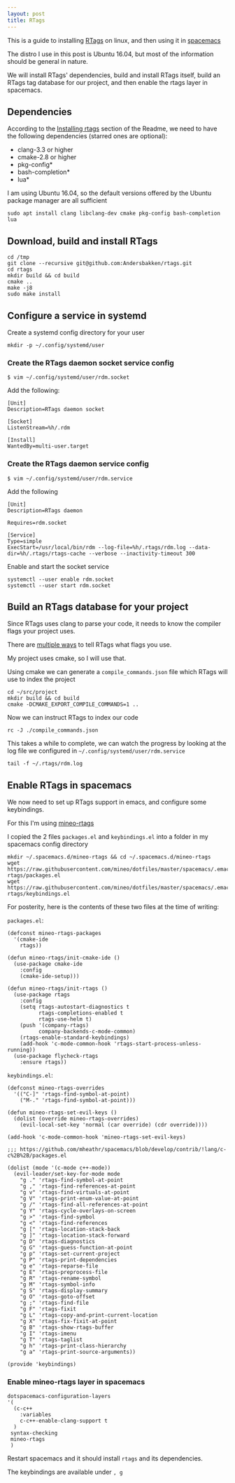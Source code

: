 ```yaml
---
layout: post
title: RTags
---
```


This is a guide to installing [RTags](https://github.com/Andersbakken/rtags) on linux, and then using it in [spacemacs](http://spacemacs.org/)

The distro I use in this post is Ubuntu 16.04, but most of the information should be general in nature.

We will install RTags' dependencies, build and install RTags itself, build an RTags tag database for
our project, and then enable the rtags layer in spacemacs.

## Dependencies

According to the [Installing rtags](https://github.com/Andersbakken/rtags#installing-rtags) section of the Readme,
we need to have the following dependencies (starred ones are optional):

- clang-3.3 or higher
- cmake-2.8 or higher
- pkg-config*
- bash-completion*
- lua*

I am using Ubuntu 16.04, so the default versions offered by the Ubuntu package manager are all sufficient

    sudo apt install clang libclang-dev cmake pkg-config bash-completion lua

## Download, build and install RTags

    cd /tmp
    git clone --recursive git@github.com:Andersbakken/rtags.git
    cd rtags
    mkdir build && cd build
    cmake ..
    make -j8
    sudo make install

## Configure a service in systemd

Create a systemd config directory for your user

    mkdir -p ~/.config/systemd/user

### Create the RTags daemon socket service config

    $ vim ~/.config/systemd/user/rdm.socket

Add the following:    

    [Unit]
    Description=RTags daemon socket

    [Socket]
    ListenStream=%h/.rdm

    [Install]
    WantedBy=multi-user.target

### Create the RTags daemon service config

    $ vim ~/.config/systemd/user/rdm.service

Add the following

    [Unit]
    Description=RTags daemon

    Requires=rdm.socket

    [Service]
    Type=simple
    ExecStart=/usr/local/bin/rdm --log-file=%h/.rtags/rdm.log --data-dir=%h/.rtags/rtags-cache --verbose --inactivity-timeout 300

Enable and start the socket service

    systemctl --user enable rdm.socket
    systemctl --user start rdm.socket

## Build an RTags database for your project

Since RTags uses clang to parse your code, it needs to know the compiler flags your project uses.

There are [multiple ways](https://github.com/Andersbakken/rtags#setup) to tell RTags what flags you use.

My project uses cmake, so I will use that.

Using cmake we can generate a `compile_commands.json` file which RTags will use to index the project

    cd ~/src/project
    mkdir build && cd build
    cmake -DCMAKE_EXPORT_COMPILE_COMMANDS=1 ..

Now we can instruct RTags to index our code

    rc -J ./compile_commands.json

This takes a while to complete, we can watch the progress by looking at the log file we configured in `~/.config/systemd/user/rdm.service`

    tail -f ~/.rtags/rdm.log

## Enable RTags in spacemacs

We now need to set up RTags support in emacs, and configure some keybindings.

For this I'm using [mineo-rtags](https://github.com/mineo/dotfiles/tree/master/spacemacs/.emacs.d/private/layers/mineo-rtags)

I copied the 2 files `packages.el` and `keybindings.el` into a folder in my spacemacs config directory

    mkdir ~/.spacemacs.d/mineo-rtags && cd ~/.spacemacs.d/mineo-rtags
    wget https://raw.githubusercontent.com/mineo/dotfiles/master/spacemacs/.emacs.d/private/layers/mineo-rtags/packages.el
    wget https://raw.githubusercontent.com/mineo/dotfiles/master/spacemacs/.emacs.d/private/layers/mineo-rtags/keybindings.el

For posterity, here is the contents of these two files at the time of writing:

`packages.el`:

```
(defconst mineo-rtags-packages
  '(cmake-ide
    rtags))

(defun mineo-rtags/init-cmake-ide ()
  (use-package cmake-ide
    :config
    (cmake-ide-setup)))

(defun mineo-rtags/init-rtags ()
  (use-package rtags
    :config
    (setq rtags-autostart-diagnostics t
          rtags-completions-enabled t
          rtags-use-helm t)
    (push '(company-rtags)
          company-backends-c-mode-common)
    (rtags-enable-standard-keybindings)
    (add-hook 'c-mode-common-hook 'rtags-start-process-unless-running))
  (use-package flycheck-rtags
    :ensure rtags))
```

`keybindings.el`:

```
(defconst mineo-rtags-overrides
  '(("C-]" 'rtags-find-symbol-at-point)
    ("M-." 'rtags-find-symbol-at-point)))

(defun mineo-rtags-set-evil-keys ()
  (dolist (override mineo-rtags-overrides)
    (evil-local-set-key 'normal (car override) (cdr override))))

(add-hook 'c-mode-common-hook 'mineo-rtags-set-evil-keys)

;;; https://github.com/mheathr/spacemacs/blob/develop/contrib/!lang/c-c%2B%2B/packages.el

(dolist (mode '(c-mode c++-mode))
  (evil-leader/set-key-for-mode mode
    "g ." 'rtags-find-symbol-at-point
    "g ," 'rtags-find-references-at-point
    "g v" 'rtags-find-virtuals-at-point
    "g V" 'rtags-print-enum-value-at-point
    "g /" 'rtags-find-all-references-at-point
    "g Y" 'rtags-cycle-overlays-on-screen
    "g >" 'rtags-find-symbol
    "g <" 'rtags-find-references
    "g [" 'rtags-location-stack-back
    "g ]" 'rtags-location-stack-forward
    "g D" 'rtags-diagnostics
    "g G" 'rtags-guess-function-at-point
    "g p" 'rtags-set-current-project
    "g P" 'rtags-print-dependencies
    "g e" 'rtags-reparse-file
    "g E" 'rtags-preprocess-file
    "g R" 'rtags-rename-symbol
    "g M" 'rtags-symbol-info
    "g S" 'rtags-display-summary
    "g O" 'rtags-goto-offset
    "g ;" 'rtags-find-file
    "g F" 'rtags-fixit
    "g L" 'rtags-copy-and-print-current-location
    "g X" 'rtags-fix-fixit-at-point
    "g B" 'rtags-show-rtags-buffer
    "g I" 'rtags-imenu
    "g T" 'rtags-taglist
    "g h" 'rtags-print-class-hierarchy
    "g a" 'rtags-print-source-arguments))

(provide 'keybindings)
```

### Enable mineo-rtags layer in spacemacs

    dotspacemacs-configuration-layers
    '(
      (c-c++
        :variables
        c-c++-enable-clang-support t
      )
     syntax-checking
     mineo-rtags
     )

Restart spacemacs and it should install `rtags` and its dependencies.

The keybindings are available under `, g`
